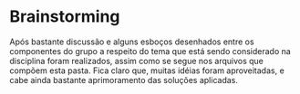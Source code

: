 # Brainstorming

Após bastante discussão e alguns esboços desenhados entre os componentes do grupo a respeito do tema que está sendo considerado na disciplina foram realizados, assim como se segue nos arquivos que compõem esta pasta.
Fica claro que, muitas idéias foram aproveitadas, e cabe ainda bastante aprimoramento das soluções aplicadas.

